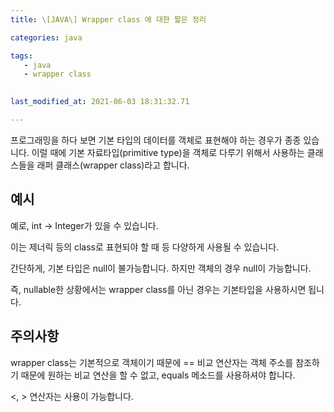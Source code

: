 ```yaml
---
title: \[JAVA\] Wrapper class 에 대한 짧은 정리

categories: java

tags:
   - java
   - wrapper class
   

last_modified_at: 2021-06-03 18:31:32.71 

---
```


프로그래밍을 하다 보면 기본 타입의 데이터를 객체로 표현해야 하는 경우가 종종 있습니다. 이럴 때에 기본 자료타입(primitive type)을 객체로 다루기 위해서 사용하는 클래스들을 래퍼 클래스(wrapper class)라고 합니다.

## 예시

예로, int → Integer가 있을 수 있습니다.

이는 제너릭 등의 class로 표현되야 할 때 등 다양하게 사용될 수 있습니다.

간단하게, 기본 타입은 null이 불가능합니다. 하지만 객체의 경우 null이 가능합니다.

즉, nullable한 상황에서는 wrapper class를 아닌 경우는 기본타입을 사용하시면 됩니다.

## 주의사항
wrapper class는 기본적으로 객체이기 때문에 == 비교 연산자는 객체 주소를 참조하기 때문에 원하는 비교 연산을 할 수 없고, equals 메소드를 사용하셔야 합니다.

<, > 연산자는 사용이 가능합니다.
<!--stackedit_data:
eyJoaXN0b3J5IjpbMjAyMDA0Mjg4OF19
-->